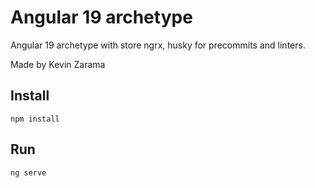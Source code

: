 # Angular 19 archetype

Angular 19 archetype with store ngrx, husky for precommits and linters.

Made by Kevin Zarama

## Install

```console
npm install
```

## Run

```console
ng serve
```
